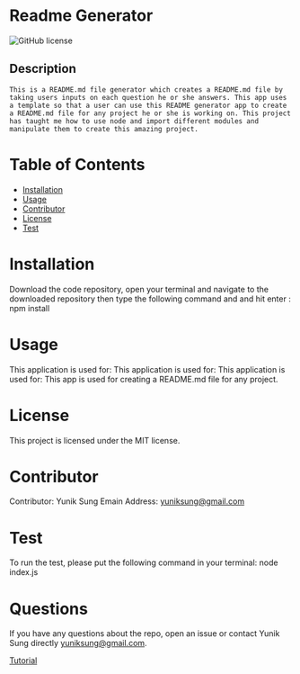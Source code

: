 
  # Readme Generator
  ![GitHub license](https://img.shields.io/badge/license-MIT-blue.svg)

  ## Description

    This is a README.md file generator which creates a README.md file by taking users inputs on each question he or she answers. This app uses a template so that a user can use this README generator app to create a README.md file for any project he or she is working on. This project has taught me how to use node and import different modules and manipulate them to create this amazing project.

  # Table of Contents

  * [Installation](#Installation)
  * [Usage](#Usage)
  * [Contributor](#Contributor)
  * [License](#License)
  * [Test](#Test)

  # Installation
  Download the code repository, open your terminal and navigate to the downloaded repository then type the following command and and hit enter : npm install

  # Usage
  This application is used for:   This application is used for: This application is used for: This app is used for creating a README.md file for any project.

  # License
  This project is licensed under the MIT license.

  # Contributor
  Contributor: Yunik Sung
  Emain Address: yuniksung@gmail.com

  # Test
  To run the test, please put the following command in your terminal: node index.js

  # Questions
  If you have any questions about the repo, open an issue or contact Yunik Sung directly yuniksung@gmail.com.

  [Tutorial](https://www.youtube.com/watch?v=Lw-i2lfHGhE)

  
